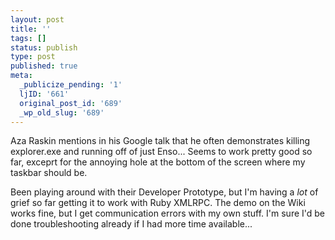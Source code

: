 ```yaml
---
layout: post
title: ''
tags: []
status: publish
type: post
published: true
meta:
  _publicize_pending: '1'
  ljID: '661'
  original_post_id: '689'
  _wp_old_slug: '689'
---
```

Aza Raskin mentions in his Google talk that he often demonstrates killing explorer.exe and running off of just Enso...  Seems to work pretty good so far, exceprt for the annoying hole at the bottom of the screen where my taskbar should be.

Been playing around with their Developer Prototype, but I'm having a <em>lot</em> of grief so far getting it to work with Ruby XMLRPC.  The demo on the Wiki works fine, but I get communication errors with my own stuff.  I'm sure I'd be done troubleshooting already if I had more time available...
